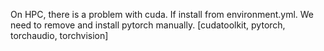On HPC, there is a problem with cuda. If install from environment.yml. We need to remove and install pytorch manually. [cudatoolkit, pytorch, torchaudio, torchvision]